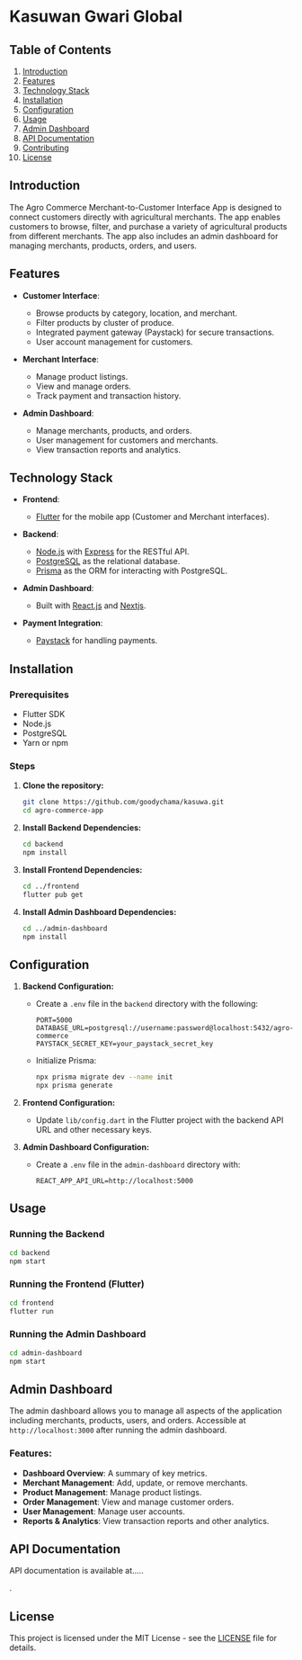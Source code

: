 # Kasuwan Gwari Global

## Table of Contents
1. [Introduction](#introduction)
2. [Features](#features)
3. [Technology Stack](#technology-stack)
4. [Installation](#installation)
5. [Configuration](#configuration)
6. [Usage](#usage)
7. [Admin Dashboard](#admin-dashboard)
8. [API Documentation](#api-documentation)
9. [Contributing](#contributing)
10. [License](#license)

## Introduction
The Agro Commerce Merchant-to-Customer Interface App is designed to connect customers directly with agricultural merchants. The app enables customers to browse, filter, and purchase a variety of agricultural products from different merchants. The app also includes an admin dashboard for managing merchants, products, orders, and users.

## Features
- **Customer Interface**:
  - Browse products by category, location, and merchant.
  - Filter products by cluster of produce.
  - Integrated payment gateway (Paystack) for secure transactions.
  - User account management for customers.

- **Merchant Interface**:
  - Manage product listings.
  - View and manage orders.
  - Track payment and transaction history.

- **Admin Dashboard**:
  - Manage merchants, products, and orders.
  - User management for customers and merchants.
  - View transaction reports and analytics.

## Technology Stack
- **Frontend**:
  - [Flutter](https://flutter.dev) for the mobile app (Customer and Merchant interfaces).
  
- **Backend**:
  - [Node.js](https://nodejs.org) with [Express](https://expressjs.com) for the RESTful API.
  - [PostgreSQL](https://www.postgresql.org) as the relational database.
  - [Prisma](https://www.prisma.io) as the ORM for interacting with PostgreSQL.
  
- **Admin Dashboard**:
  - Built with [React.js](https://reactjs.org) and [Nextjs](https://Nextjs.com).
  
- **Payment Integration**:
  - [Paystack](https://paystack.com/docs/api) for handling payments.

## Installation
### Prerequisites
- Flutter SDK
- Node.js
- PostgreSQL
- Yarn or npm

### Steps
1. **Clone the repository:**
   ```bash
   git clone https://github.com/goodychama/kasuwa.git
   cd agro-commerce-app
   ```

2. **Install Backend Dependencies:**
   ```bash
   cd backend
   npm install
   ```

3. **Install Frontend Dependencies:**
   ```bash
   cd ../frontend
   flutter pub get
   ```

4. **Install Admin Dashboard Dependencies:**
   ```bash
   cd ../admin-dashboard
   npm install
   ```

## Configuration
1. **Backend Configuration:**
   - Create a `.env` file in the `backend` directory with the following:
     ```env
     PORT=5000
     DATABASE_URL=postgresql://username:password@localhost:5432/agro-commerce
     PAYSTACK_SECRET_KEY=your_paystack_secret_key
     ```

   - Initialize Prisma:
     ```bash
     npx prisma migrate dev --name init
     npx prisma generate
     ```

2. **Frontend Configuration:**
   - Update `lib/config.dart` in the Flutter project with the backend API URL and other necessary keys.

3. **Admin Dashboard Configuration:**
   - Create a `.env` file in the `admin-dashboard` directory with:
     ```env
     REACT_APP_API_URL=http://localhost:5000
     ```

## Usage
### Running the Backend
```bash
cd backend
npm start
```

### Running the Frontend (Flutter)
```bash
cd frontend
flutter run
```

### Running the Admin Dashboard
```bash
cd admin-dashboard
npm start
```

## Admin Dashboard
The admin dashboard allows you to manage all aspects of the application including merchants, products, users, and orders. Accessible at `http://localhost:3000` after running the admin dashboard.

### Features:
- **Dashboard Overview**: A summary of key metrics.
- **Merchant Management**: Add, update, or remove merchants.
- **Product Management**: Manage product listings.
- **Order Management**: View and manage customer orders.
- **User Management**: Manage user accounts.
- **Reports & Analytics**: View transaction reports and other analytics.

## API Documentation
API documentation is available at.....

.

## License
This project is licensed under the MIT License - see the [LICENSE](LICENSE) file for details.

